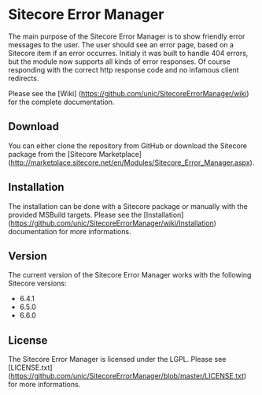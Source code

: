 # Sitecore Error Manager
The main purpose of the Sitecore Error Manager is to show friendly error messages to the user. The user should see an error page, based on a Sitecore item if an error occurres. Initialy it was built to handle 404 errors, but the module now supports all kinds of error responses. Of course responding with the correct http response code and no infamous client redirects.

Please see the [Wiki] (https://github.com/unic/SitecoreErrorManager/wiki) for the complete documentation.

## Download
You can either clone the repository from GitHub or download the Sitecore package from the [Sitecore Marketplace] (http://marketplace.sitecore.net/en/Modules/Sitecore_Error_Manager.aspx).

## Installation
The installation can be done with a Sitecore package or manually with the provided MSBuild targets. Please see the [Installation] (https://github.com/unic/SitecoreErrorManager/wiki/Installation) documentation for more informations.

## Version
The current version of the Sitecore Error Manager works with the following Sitecore versions:
- 6.4.1
- 6.5.0
- 6.6.0

## License
The Sitecore Error Manager is licensed under the LGPL. Please see [LICENSE.txt] (https://github.com/unic/SitecoreErrorManager/blob/master/LICENSE.txt) for more informations.
